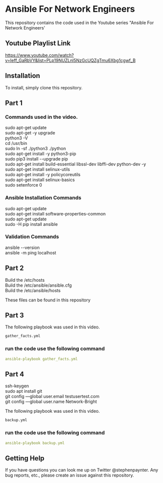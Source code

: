# Ansible For Network Engineers

This repository contains the code used in the Youtube series "Ansible For Network Engineers'

## Youtube Playlist Link

https://www.youtube.com/watch?v=Ieff_GaRbVY&list=PLp19NUZLnl5NzGcUQZgTmu6Xbg1cgwf_B

## Installation

To install, simply clone this repository. 

## Part 1

### Commands used in the video.

sudo apt-get update  
sudo apt-get -y upgrade  
python3 -V  
cd /usr/bin  
sudo ln -sf ./python3 ./python  
sudo apt-get install -y python3-pip  
sudo pip3 install --upgrade pip  
sudo apt-get install build-essential libssl-dev libffi-dev python-dev -y  
sudo apt-get install selinux-utils  
sudo apt-get install -y policycoreutils  
sudo apt-get install selinux-basics  
sudo setenforce 0  


### Ansible Installation Commands  
  
sudo apt-get update  
sudo apt-get install software-properties-common  
sudo apt-get update  
sudo -H pip install ansible  

### Validation Commands  

ansible --version  
ansible -m ping localhost  

## Part 2

Build the /etc/hosts  
Build the /etc/ansible/ansible.cfg  
Build the /etc/ansible/hosts  

These files can be found in this repository  

## Part 3

The following playbook was used in this video.

```bash
gather_facts.yml
```

###  run the code use the following command

```yaml
ansible-playbook gather_facts.yml
```

## Part 4

ssh-keygen  
sudo apt install git  
git config —global user.email testusertest.com  
git config —global user.name Network-Bright  

The following playbook was used in this video.

```bash
backup.yml
```
###  run the code use the following command

```yaml
ansible-playbook backup.yml
```

## Getting Help

If you have questions you can look me up on Twitter @stephenpaynter.
Any bug reports, etc., please create an issue against this repository.
